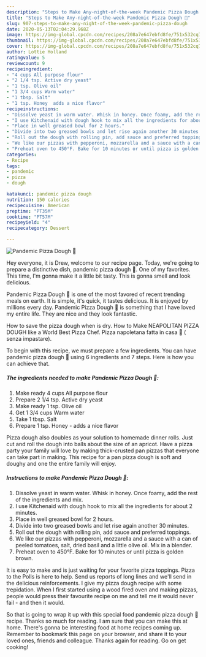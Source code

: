```yaml
---
description: "Steps to Make Any-night-of-the-week Pandemic Pizza Dough 🍕"
title: "Steps to Make Any-night-of-the-week Pandemic Pizza Dough 🍕"
slug: 907-steps-to-make-any-night-of-the-week-pandemic-pizza-dough
date: 2020-05-13T02:04:29.968Z
image: https://img-global.cpcdn.com/recipes/208a7e647ebfd8fe/751x532cq70/pandemic-pizza-dough-🍕-recipe-main-photo.jpg
thumbnail: https://img-global.cpcdn.com/recipes/208a7e647ebfd8fe/751x532cq70/pandemic-pizza-dough-🍕-recipe-main-photo.jpg
cover: https://img-global.cpcdn.com/recipes/208a7e647ebfd8fe/751x532cq70/pandemic-pizza-dough-🍕-recipe-main-photo.jpg
author: Lottie Holland
ratingvalue: 5
reviewcount: 9
recipeingredient:
- "4 cups All purpose flour"
- "2 1/4 tsp. Active dry yeast"
- "1 tsp. Olive oil"
- "1 3/4 cups Warm water"
- "1 tbsp. Salt"
- "1 tsp. Honey  adds a nice flavor"
recipeinstructions:
- "Dissolve yeast in warm water. Whisk in honey. Once foamy, add the rest of the ingredients and mix."
- "I use Kitchenaid with dough hook to mix all the ingredients for about 2 minutes."
- "Place in well greased bowl for 2 hours."
- "Divide into two greased bowls and let rise again another 30 minutes."
- "Roll out the dough with rolling pin, add sauce and preferred toppings."
- "We like our pizzas with pepperoni, mozzarella and a sauce with a can of peeled tomatoes, salt, dried basil and a little olive oil. Mix in a blender."
- "Preheat oven to 450°F. Bake for 10 minutes or until pizza is golden brown."
categories:
- Recipe
tags:
- pandemic
- pizza
- dough

katakunci: pandemic pizza dough 
nutrition: 150 calories
recipecuisine: American
preptime: "PT35M"
cooktime: "PT57M"
recipeyield: "4"
recipecategory: Dessert

---
```



![Pandemic Pizza Dough 🍕](https://img-global.cpcdn.com/recipes/208a7e647ebfd8fe/751x532cq70/pandemic-pizza-dough-🍕-recipe-main-photo.jpg)

Hey everyone, it is Drew, welcome to our recipe page. Today, we're going to prepare a distinctive dish, pandemic pizza dough 🍕. One of my favorites. This time, I'm gonna make it a little bit tasty. This is gonna smell and look delicious.

Pandemic Pizza Dough 🍕 is one of the most favored of recent trending meals on earth. It is simple, it's quick, it tastes delicious. It is enjoyed by millions every day. Pandemic Pizza Dough 🍕 is something that I have loved my entire life. They are nice and they look fantastic.

How to save the pizza dough when is dry. How to Make NEAPOLITAN PIZZA DOUGH like a World Best Pizza Chef. Pizza napoletana fatta in casa 🍕 ( senza impastare).


To begin with this recipe, we must prepare a few ingredients. You can have pandemic pizza dough 🍕 using 6 ingredients and 7 steps. Here is how you can achieve that.

<!--inarticleads1-->

##### The ingredients needed to make Pandemic Pizza Dough 🍕:

1. Make ready 4 cups All purpose flour
1. Prepare 2 1/4 tsp. Active dry yeast
1. Make ready 1 tsp. Olive oil
1. Get 1 3/4 cups Warm water
1. Take 1 tbsp. Salt
1. Prepare 1 tsp. Honey - adds a nice flavor


Pizza dough also doubles as your solution to homemade dinner rolls. Just cut and roll the dough into balls about the size of an apricot. Have a pizza party your family will love by making thick-crusted pan pizzas that everyone can take part in making. This recipe for a pan pizza dough is soft and doughy and one the entire family will enjoy. 

<!--inarticleads2-->

##### Instructions to make Pandemic Pizza Dough 🍕:

1. Dissolve yeast in warm water. Whisk in honey. Once foamy, add the rest of the ingredients and mix.
1. I use Kitchenaid with dough hook to mix all the ingredients for about 2 minutes.
1. Place in well greased bowl for 2 hours.
1. Divide into two greased bowls and let rise again another 30 minutes.
1. Roll out the dough with rolling pin, add sauce and preferred toppings.
1. We like our pizzas with pepperoni, mozzarella and a sauce with a can of peeled tomatoes, salt, dried basil and a little olive oil. Mix in a blender.
1. Preheat oven to 450°F. Bake for 10 minutes or until pizza is golden brown.


It is easy to make and is just waiting for your favorite pizza toppings. Pizza to the Polls is here to help. Send us reports of long lines and we&#39;ll send in the delicious reinforcements. I give my pizza dough recipe with some trepidation. When I first started using a wood fired oven and making pizzas, people would press their favourite recipe on me and tell me it would never fail - and then it would. 

So that is going to wrap it up with this special food pandemic pizza dough 🍕 recipe. Thanks so much for reading. I am sure that you can make this at home. There's gonna be interesting food at home recipes coming up. Remember to bookmark this page on your browser, and share it to your loved ones, friends and colleague. Thanks again for reading. Go on get cooking!
